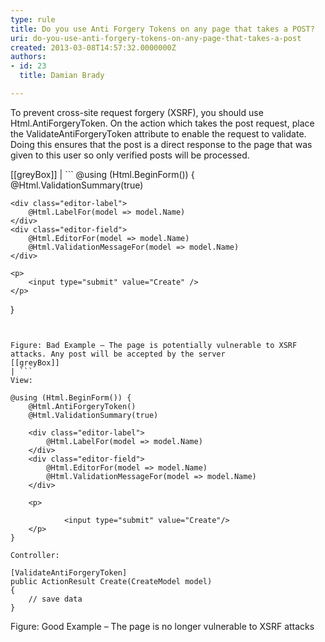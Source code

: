 ```yaml
---
type: rule
title: Do you use Anti Forgery Tokens on any page that takes a POST?
uri: do-you-use-anti-forgery-tokens-on-any-page-that-takes-a-post
created: 2013-03-08T14:57:32.0000000Z
authors:
- id: 23
  title: Damian Brady

---
```


To prevent cross-site request forgery (XSRF), you should use Html.AntiForgeryToken. On the action which takes the post request, place the ValidateAntiForgeryToken attribute to enable the request to validate.  Doing this ensures that the post is a direct response to the page that was given to this user so only verified posts will be processed.
 
[[greyBox]]
| ```
@using (Html.BeginForm()) {
    @Html.ValidationSummary(true)

    <div class="editor-label">
        @Html.LabelFor(model => model.Name)
    </div>
    <div class="editor-field">
        @Html.EditorFor(model => model.Name)
        @Html.ValidationMessageFor(model => model.Name)
    </div>

    <p>
        <input type="submit" value="Create" />
    </p>
 }
```


Figure: Bad Example – The page is potentially vulnerable to XSRF attacks. Any post will be accepted by the server
[[greyBox]]
| ```
View:

@using (Html.BeginForm()) {
    @Html.AntiForgeryToken()
    @Html.ValidationSummary(true)

    <div class="editor-label">
        @Html.LabelFor(model => model.Name)
    </div>
    <div class="editor-field">
        @Html.EditorFor(model => model.Name)
        @Html.ValidationMessageFor(model => model.Name)
    </div>

    <p>
        
            <input type="submit" value="Create"/>
    </p>
}

Controller:

[ValidateAntiForgeryToken]
public ActionResult Create(CreateModel model)
{
    // save data
}
```


Figure: Good Example – The page is no longer vulnerable to XSRF attacks
